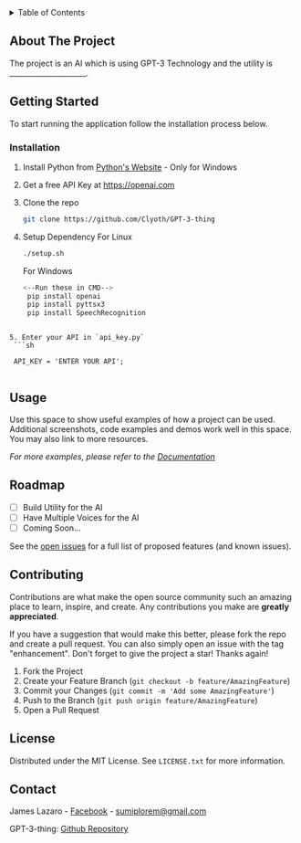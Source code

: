 <!-- TABLE OF CONTENTS -->
<details>
  <summary>Table of Contents</summary>
  <ol>
    <li>
      <a href="#about-the-project">About The Project</a>
    </li>
    <li>
      <a href="#getting-started">Getting Started</a>
      <ul>
        <li><a href="#installation">Installation</a></li>
      </ul>
    </li>
    <li><a href="#usage">Usage</a></li>
    <li><a href="#roadmap">Roadmap</a></li>
    <li><a href="#contributing">Contributing</a></li>
    <li><a href="#license">License</a></li>
    <li><a href="#contact">Contact</a></li>
  </ol>
</details>


<!-- ABOUT THE PROJECT -->
## About The Project


The project is an AI which is using GPT-3 Technology and the utility is _____________________.



<!-- GETTING STARTED -->
## Getting Started
To start running the application follow the installation process below.




### Installation
1. Install Python from [Python's Website](https://www.python.org/) - Only for Windows

2. Get a free API Key at https://openai.com

3. Clone the repo
   ```sh
   git clone https://github.com/Clyoth/GPT-3-thing
   ```
4. Setup Dependency
   For Linux
   ```sh
   ./setup.sh 

   ```
   For Windows 
   ```sh
   <--Run these in CMD-->
    pip install openai
    pip install pyttsx3
    pip install SpeechRecognition
  ```
  
5. Enter your API in `api_key.py`
   ```sh
   
   API_KEY = 'ENTER YOUR API';
   
   ```




<!-- USAGE EXAMPLES -->
## Usage

Use this space to show useful examples of how a project can be used. Additional screenshots, code examples and demos work well in this space. You may also link to more resources.

_For more examples, please refer to the [Documentation](https://example.com)_




<!-- ROADMAP -->
## Roadmap

- [ ] Build Utility for the AI
- [ ] Have Multiple Voices for the AI
- [ ] Coming Soon...

See the [open issues](https://github.com/Clyoth/GPT-3-thing/issues) for a full list of proposed features (and known issues).




<!-- CONTRIBUTING -->
## Contributing

Contributions are what make the open source community such an amazing place to learn, inspire, and create. Any contributions you make are **greatly appreciated**.

If you have a suggestion that would make this better, please fork the repo and create a pull request. You can also simply open an issue with the tag "enhancement".
Don't forget to give the project a star! Thanks again!

1. Fork the Project
2. Create your Feature Branch (`git checkout -b feature/AmazingFeature`)
3. Commit your Changes (`git commit -m 'Add some AmazingFeature'`)
4. Push to the Branch (`git push origin feature/AmazingFeature`)
5. Open a Pull Request





<!-- LICENSE -->
## License

Distributed under the MIT License. See `LICENSE.txt` for more information.





<!-- CONTACT -->
## Contact

James Lazaro - [Facebook](https://www.facebook.com/leouserhere) - sumiplorem@gmail.com

GPT-3-thing: [Github Repository](https://github.com/Clyoth/GPT-3-thing)









